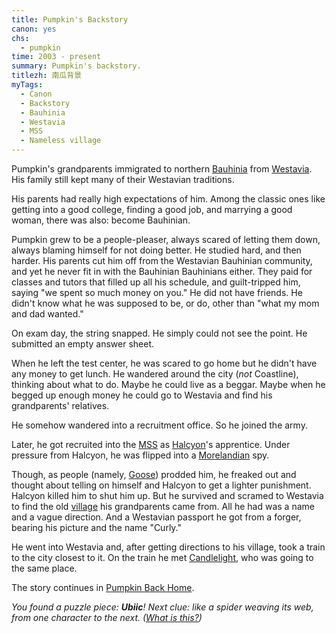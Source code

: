 ```yaml
---
title: Pumpkin's Backstory
canon: yes
chs:
  - pumpkin
time: 2003 - present
summary: Pumpkin's backstory.
titlezh: 南瓜背景
myTags:
  - Canon
  - Backstory
  - Bauhinia
  - Westavia
  - MSS
  - Nameless village
---
```


Pumpkin's grandparents immigrated to northern [Bauhinia](/world/bauhinia/) from [Westavia](/world/westavia/). His family still kept many of their Westavian traditions.

His parents had really high expectations of him. Among the classic ones like getting into a good college, finding a good job, and marrying a good woman, there was also: become Bauhinian.

Pumpkin grew to be a people-pleaser, always scared of letting them down, always blaming himself for not doing better. He studied hard, and then harder. His parents cut him off from the Westavian Bauhinian community, and yet he never fit in with the Bauhinian Bauhinians either. They paid for classes and tutors that filled up all his schedule, and guilt-tripped him, saying "we spent so much money on you." He did not have friends. He didn't know what he was supposed to be, or do, other than "what my mom and dad wanted."

On exam day, the string snapped. He simply could not see the point. He submitted an empty answer sheet.

When he left the test center, he was scared to go home but he didn't have any money to get lunch. He wandered around the city (*not* Coastline), thinking about what to do. Maybe he could live as a beggar. Maybe when he begged up enough money he could go to Westavia and find his grandparents' relatives.

He somehow wandered into a recruitment office. So he joined the army.

Later, he got recruited into the [MSS](/world/bauhinia/mss/) as [Halcyon](/characters/halcyon/)'s apprentice. Under pressure from Halcyon, he was flipped into a [Morelandian](/world/moreland/) spy.

Though, as people (namely, [Goose](/characters/goose/)) prodded him, he freaked out and thought about telling on himself and Halcyon to get a lighter punishment. Halcyon killed him to shut him up. But he survived and scramed to Westavia to find the old [village](/world/westavia/nameless-village/) his grandparents came from. All he had was a name and a vague direction. And a Westavian passport he got from a forger, bearing his picture and the name "Curly."

He went into Westavia and, after getting directions to his village, took a train to the city closest to it. On the train he met [Candlelight](/characters/candlelight/), who was going to the same place.

The story continues in [Pumpkin Back Home](/stories/pumpkin-back-home/).

*You found a puzzle piece: **Ubiic**! Next clue: like a spider weaving its web, from one character to the next. ([What is this?](/fun/hunt/))*
